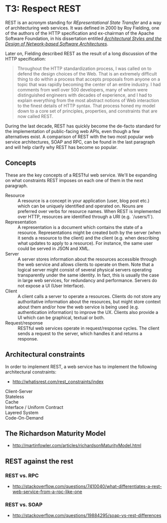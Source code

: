 # T3: Respect REST

REST is an acronym standing for _REpresentational State Transfer_ and a way of architecturing web
services. It was defined in 2000 by Roy Fielding, one of the authors of the HTTP specification and
ex-chairman of the Apache Software Foundation, in his dissertation entitled
[_Architectural Styles and the Design of Network-based Software Architectures_](http://www.ics.uci.edu/~fielding/pubs/dissertation/fielding_dissertation.pdf).

Later on, Fielding described REST as the result of a long discussion of the HTTP specification:

> Throughout the HTTP standardization process, I was called on to defend the design choices of the
> Web. That is an extremely difficult thing to do within a process that accepts proposals from
> anyone on a topic that was rapidly becoming the center of an entire industry. I had comments from
> well over 500 developers, many of whom were distinguished engineers with decades of experience,
> and I had to explain everything from the most abstract notions of Web interaction to the finest
> details of HTTP syntax. That process honed my model down to a core set of principles, properties,
> and constraints that are now called REST.

During the last decade, REST has quickly become the de-facto standard for the implementation of
public-facing web APIs, even though a few alternatives exist. A comparison of REST with the two most
popular web service architectures, SOAP and RPC, can be found in the last paragraph and will help
clarify why REST has become so popular.

## Concepts

These are the key concepts of a RESTful web service. We'll be expanding on what constraints REST
imposes on each one of them in the next paragraph.

<dl data-markdown>
  <dt>Resource</dt>
  <dd>
    A resource is a concept in your application (user, blog post etc.) which can be uniquely
    identified and operated on. Nouns are preferred over verbs for resource names. When REST is
    implemented over HTTP, resources are identified through a URI (e.g. `/users/1`).
  </dd>

  <dt>Representation</dt>
  <dd>
    A representation is a document which contains the state of a resource. Representations might be
    created both by the server (when it sends a resource to the client) and the client (e.g. when
    describing what updates to apply to a resource). For instance, the same user could be served in
    JSON and XML.
  </dd>

  <dt>Server</dt>
  <dd data-markdown>
    A server stores information about the resources accessible through the web service and allows
    clients to operate on them. Note that a logical server might consist of several physical servers
    operating transparently under the same identity. In fact, this is usually the case in large web
    services, for redundancy and performance. Servers do not expose a UI (User Interface).
  </dd>

  <dt>Client</dt>
  <dd>
    A client calls a server to operate a resources. Clients do not store any authoritative
    information about the resources, but might store context about them and/or how the web service
    is being used (e.g. authentication information) to improve the UX. Clients also provide a UI
    which can be graphical, textual or both.
  </dd>

  <dt>Request/response</dt>
  <dd>
    RESTful web services operate in request/response cycles. The client sends a request to the
    server, which handles it and returns a response.
  </dd>
</dl>

## Architectural constraints

In order to implement REST, a web service has to implement the following architectural constraints:

- http://whatisrest.com/rest_constraints/index

<dl>
  <dt>Client-Server</dt>
  <dd></dd>

  <dt>Stateless</dt>
  <dd></dd>

  <dt>Cache</dt>
  <dd></dd>

  <dt>Interface / Uniform Contract</dt>
  <dd></dd>

  <dt>Layered System</dt>
  <dd></dd>

  <dt>Code-On-Demand</dt>
  <dd></dd>
</dl>

## The Richardson Maturity Model

- http://martinfowler.com/articles/richardsonMaturityModel.html

## REST against the rest

### REST vs. RPC

- http://stackoverflow.com/questions/7410040/what-differentiates-a-rest-web-service-from-a-rpc-like-one

### REST vs. SOAP

- http://stackoverflow.com/questions/19884295/soap-vs-rest-differences
